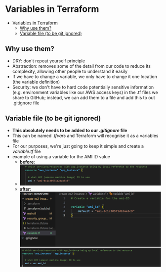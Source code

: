 # Variables in Terraform

- [Variables in Terraform](#variables-in-terraform)
  - [Why use them?](#why-use-them)
  - [Variable file (to be git ignored)](#variable-file-to-be-git-ignored)


## Why use them?

- DRY: don't repeat yourself principle
- Abstraction: removes some of the detail from our code to reduce its complexity, allowing other people to understand it easily
- If we have to change a variable, we only have to change it one location (the variable definition)
- Security: we don't have to hard code potentially sensitive information (e.g. environment variables like our AWS access keys) in the .tf files we share to GitHub; instead, we can add them to a file and add this to out .gitignore file


## Variable file (to be git ignored)

- **This absolutely needs to be added to our *.gitignore* file**
- This can be named *.tfvars* and Terraform will recognise it as a variables file
- For our purposes, we're just going to keep it simple and create a *variable.tf* file
- example of using a variable for the AMI ID value
  - **before**:
  - ![alt text](image-13.png)
  - **after**:
    ![alt text](image-11.png)
    ![alt text](image-12.png)